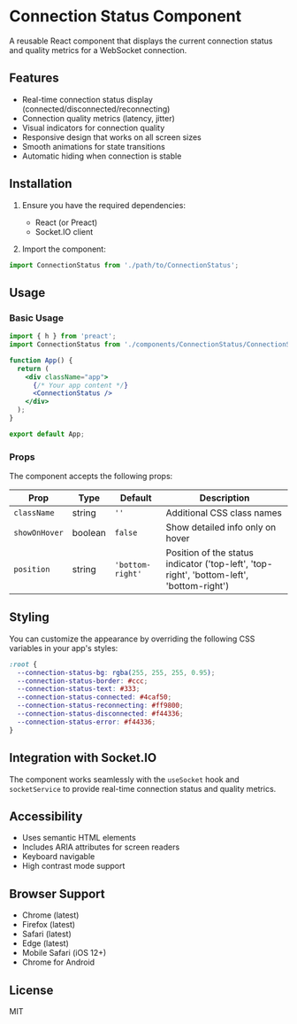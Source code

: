 # Connection Status Component

A reusable React component that displays the current connection status and quality metrics for a WebSocket connection.

## Features

- Real-time connection status display (connected/disconnected/reconnecting)
- Connection quality metrics (latency, jitter)
- Visual indicators for connection quality
- Responsive design that works on all screen sizes
- Smooth animations for state transitions
- Automatic hiding when connection is stable

## Installation

1. Ensure you have the required dependencies:
   - React (or Preact)
   - Socket.IO client

2. Import the component:

```jsx
import ConnectionStatus from './path/to/ConnectionStatus';
```

## Usage

### Basic Usage

```jsx
import { h } from 'preact';
import ConnectionStatus from './components/ConnectionStatus/ConnectionStatus';

function App() {
  return (
    <div className="app">
      {/* Your app content */}
      <ConnectionStatus />
    </div>
  );
}

export default App;
```

### Props

The component accepts the following props:

| Prop | Type | Default | Description |
|------|------|---------|-------------|
| `className` | string | `''` | Additional CSS class names |
| `showOnHover` | boolean | `false` | Show detailed info only on hover |
| `position` | string | `'bottom-right'` | Position of the status indicator ('top-left', 'top-right', 'bottom-left', 'bottom-right') |

## Styling

You can customize the appearance by overriding the following CSS variables in your app's styles:

```css
:root {
  --connection-status-bg: rgba(255, 255, 255, 0.95);
  --connection-status-border: #ccc;
  --connection-status-text: #333;
  --connection-status-connected: #4caf50;
  --connection-status-reconnecting: #ff9800;
  --connection-status-disconnected: #f44336;
  --connection-status-error: #f44336;
}
```

## Integration with Socket.IO

The component works seamlessly with the `useSocket` hook and `socketService` to provide real-time connection status and quality metrics.

## Accessibility

- Uses semantic HTML elements
- Includes ARIA attributes for screen readers
- Keyboard navigable
- High contrast mode support

## Browser Support

- Chrome (latest)
- Firefox (latest)
- Safari (latest)
- Edge (latest)
- Mobile Safari (iOS 12+)
- Chrome for Android

## License

MIT
